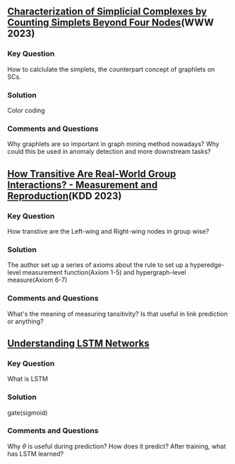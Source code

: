 ## [Characterization of Simplicial Complexes by Counting Simplets Beyond Four Nodes](https://arxiv.org/pdf/2302.05505.pdf)(WWW 2023)

### Key Question
How to calclulate the simplets, the counterpart concept of graphlets on SCs.

### Solution
Color coding

### Comments and Questions
Why graphlets are so important in graph mining method nowadays? Why could this be used in anomaly detection and more downstream tasks?

## [How Transitive Are Real-World Group Interactions? - Measurement and Reproduction](https://arxiv.org/pdf/2306.02358.pdf)(KDD 2023)

### Key Question
How transtive are the Left-wing and Right-wing nodes in group wise?

### Solution
The author set up a series of axioms about the rule to set up a hyperedge-level measurement function(Axiom 1-5) and hypergraph-level measure(Axiom 6-7)

### Comments and Questions
What's the meaning of measuring tansitivity? Is that useful in link prediction or anything?

## [Understanding LSTM Networks](https://colah.github.io/posts/2015-08-Understanding-LSTMs/)

### Key Question
What is LSTM

### Solution
gate(sigmoid)

### Comments and Questions
Why $\theta$ is useful during prediction? How does it predict? After training, what has LSTM learned?